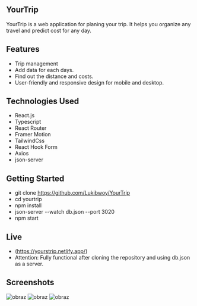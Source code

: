 ## YourTrip

YourTrip is a web application for planing your trip. It helps you organize any travel and predict cost for any day.

## Features

- Trip management
- Add data for each days.
- Find out the distance and costs.
- User-friendly and responsive design for mobile and desktop.

## Technologies Used

- React.js
- Typescript
- React Router
- Framer Motion
- TailwindCss
- React Hook Form
- Axios
- json-server


## Getting Started

- git clone https://github.com/Lukibwoy/YourTrip
- cd yourtrip
- npm install
- json-server --watch db.json --port 3020
- npm start

## Live
- (https://yourstrip.netlify.app/)
- Attention: Fully functional after cloning the repository and using db.json as a server.

## Screenshots
![obraz](https://github.com/Lukibwoy/YourTrip/assets/86016888/a15e4782-0789-43e6-8f80-b80c7ca03a5e)
![obraz](https://github.com/Lukibwoy/YourTrip/assets/86016888/8a2fda6c-2be6-47f3-99ce-a13d3e24f10a)
![obraz](https://github.com/Lukibwoy/YourTrip/assets/86016888/36548a4c-f156-4606-98bf-880f01bf8af0)


